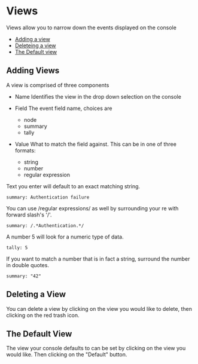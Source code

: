 # Views

Views allow you to narrow down the events displayed on the console

- [Adding a view](#adding-views)
- [Deleteing a view](#deleting-a-view)
- [The Default view](#the-default-view)

## Adding Views

A view is comprised of three components

 - Name
   Identifies the view in the drop down selection on the console

 - Field
   The event field name, choices are
   - node
   - summary
   - tally

 - Value
   What to match the field against.  This can be in one of three formats:
   - string
   - number
   - regular expression


Text you enter will default to an exact matching string.

    summary: Authentication failure

You can use /regular expressions/ as well by surrounding your re with forward slash's '/'.

    summary: /.*Authentication.*/

A number 5 will look for a numeric type of data.

    tally: 5

If you want to match a number that is in fact a string, surround the number in double quotes.

    summary: "42"

## Deleting a View

You can delete a view by clicking on the view you would like to delete, then clicking on the red trash icon.

## The Default View

The view your console defaults to can be set by clicking on the view you would like. Then clicking on the "Default" button.
